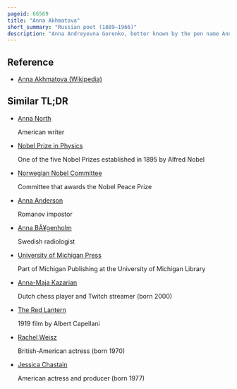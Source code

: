 ```yaml
---
pageid: 66569
title: "Anna Akhmatova"
short_summary: "Russian poet (1889–1966)"
description: "Anna Andreyevna Gorenko, better known by the pen name Anna Akhmatova, was one of the most significant Russian poets of the 20th century. She was shortlisted for the nobel Prize in 1965 and received the second-most Nominations for the Award the following Year."
---
```


## Reference

- [Anna Akhmatova (Wikipedia)](https://en.wikipedia.org/?curid=66569)

## Similar TL;DR

- [Anna North](/tldr/en/anna-north)

  American writer

- [Nobel Prize in Physics](/tldr/en/nobel-prize-in-physics)

  One of the five Nobel Prizes established in 1895 by Alfred Nobel

- [Norwegian Nobel Committee](/tldr/en/norwegian-nobel-committee)

  Committee that awards the Nobel Peace Prize

- [Anna Anderson](/tldr/en/anna-anderson)

  Romanov impostor

- [Anna BÃ¥genholm](/tldr/en/anna-bagenholm)

  Swedish radiologist

- [University of Michigan Press](/tldr/en/university-of-michigan-press)

  Part of Michigan Publishing at the University of Michigan Library

- [Anna-Maja Kazarian](/tldr/en/anna-maja-kazarian)

  Dutch chess player and Twitch streamer (born 2000)

- [The Red Lantern](/tldr/en/the-red-lantern)

  1919 film by Albert Capellani

- [Rachel Weisz](/tldr/en/rachel-weisz)

  British-American actress (born 1970)

- [Jessica Chastain](/tldr/en/jessica-chastain)

  American actress and producer (born 1977)
